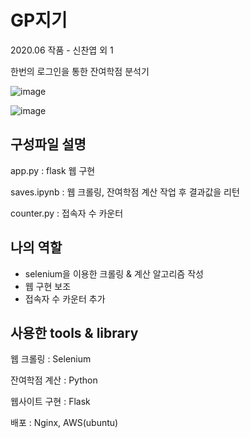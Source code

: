 # GP지기

2020.06 작품 - 신찬엽 외 1

한번의 로그인을 통한 잔여학점 분석기

![image](https://user-images.githubusercontent.com/54899906/121851316-ecca5100-cd28-11eb-89a1-9d062eae09d5.png)

![image](https://user-images.githubusercontent.com/54899906/121851368-f9e74000-cd28-11eb-8a12-222e484a16e9.png)

## 구성파일 설명

app.py : flask 웹 구현

saves.ipynb : 웹 크롤링, 잔여학점 계산 작업 후 결과값을 리턴

counter.py : 접속자 수 카운터

## 나의 역할
- selenium을 이용한 크롤링 & 계산 알고리즘 작성
- 웹 구현 보조
- 접속자 수 카운터 추가

## 사용한 tools & library

웹 크롤링 : Selenium

잔여학점 계산 : Python

웹사이트 구현 : Flask

배포 : Nginx, AWS(ubuntu)
